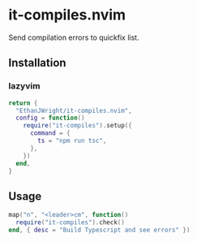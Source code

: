 # it-compiles.nvim

Send compilation errors to quickfix list.

## Installation

### lazyvim

```lua
return {
  "EthanJWright/it-compiles.nvim",
  config = function()
    require("it-compiles").setup({
      command = {
        ts = "npm run tsc",
      },
    })
  end,
}
```

## Usage

```lua
map("n", "<leader>cm", function()
  require("it-compiles").check()
end, { desc = "Build Typescript and see errors" })
```
